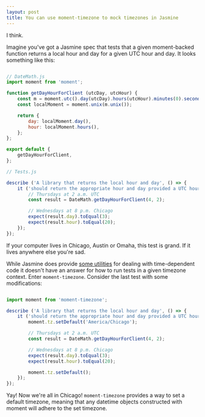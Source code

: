 ```yaml
---
layout: post
title: You can use moment-timezone to mock timezones in Jasmine
---
```


I think. 

Imagine you've got a Jasmine spec that tests that a given moment-backed function returns a local hour and day for a given UTC hour and day. It looks something like this:

```javascript

// DateMath.js
import moment from 'moment';

function getDayHourForClient (utcDay, utcHour) {
    const m = moment.utc().day(utcDay).hours(utcHour).minutes(0).seconds(0);
    const localMoment = moment.unix(m.unix());

    return {
        day: localMoment.day(),
        hour: localMoment.hours(),
    };
};

export default {
    getDayHourForClient,
};

// Tests.js

describe ('A library that returns the local hour and day', () => {
    it ('should return the appropriate hour and day provided a UTC hour and day', () => {
        // Thursdays at 2 a.m. UTC
        const result = DateMath.getDayHourForClient(4, 2);

        // Wednesdays at 8 p.m. Chicago
        expect(result.day).toEqual(3);
        expect(result.hour).toEqual(20);
    });
});


```

If your computer lives in Chicago, Austin or Omaha, this test is grand. If it lives anywhere else you're sad. 

While Jasmine does provide [some utilities](http://jasmine.github.io/2.2/introduction.html#section-Jasmine_Clock) for dealing with time-dependent code it doesn't have an answer for how to run tests in a given timezone context. Enter `moment-timezone`. Consider the last test with some modifications:

```javascript

import moment from 'moment-timezone';

describe ('A library that returns the local hour and day', () => {
    it ('should return the appropriate hour and day provided a UTC hour and day', () => {
        moment.tz.setDefault('America/Chicago');

        // Thursdays at 2 a.m. UTC
        const result = DateMath.getDayHourForClient(4, 2);

        // Wednesdays at 8 p.m. Chicago
        expect(result.day).toEqual(3);
        expect(result.hour).toEqual(20);

        moment.tz.setDefault();
    });
});
```

Yay! Now we're all in Chicago! `moment-timezone` provides a way to set a default timezone, meaning that any datetime objects constructed with moment will adhere to the set timezone. 
